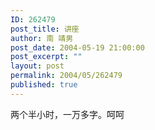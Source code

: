 ```yaml
---
ID: 262479
post_title: 讲座
author: 南 靖男
post_date: 2004-05-19 21:00:00
post_excerpt: ""
layout: post
permalink: 2004/05/262479
published: true
---
```

两个半小时，一万多字。呵呵
